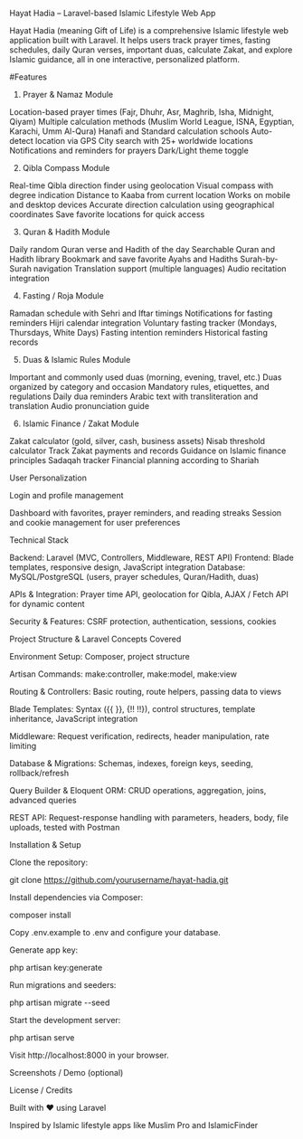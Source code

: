Hayat Hadia – Laravel-based Islamic Lifestyle Web App

Hayat Hadia (meaning Gift of Life) is a comprehensive Islamic lifestyle web application built with Laravel. It helps users track prayer times, fasting schedules, daily Quran verses, important duas, calculate Zakat, and explore Islamic guidance, all in one interactive, personalized platform.

#Features

1. Prayer & Namaz Module

Location-based prayer times (Fajr, Dhuhr, Asr, Maghrib, Isha, Midnight, Qiyam)
Multiple calculation methods (Muslim World League, ISNA, Egyptian, Karachi, Umm Al-Qura)
Hanafi and Standard calculation schools
Auto-detect location via GPS
City search with 25+ worldwide locations
Notifications and reminders for prayers
Dark/Light theme toggle

2. Qibla Compass Module

Real-time Qibla direction finder using geolocation
Visual compass with degree indication
Distance to Kaaba from current location
Works on mobile and desktop devices
Accurate direction calculation using geographical coordinates
Save favorite locations for quick access

3. Quran & Hadith Module

Daily random Quran verse and Hadith of the day
Searchable Quran and Hadith library
Bookmark and save favorite Ayahs and Hadiths
Surah-by-Surah navigation
Translation support (multiple languages)
Audio recitation integration

4. Fasting / Roja Module

Ramadan schedule with Sehri and Iftar timings
Notifications for fasting reminders
Hijri calendar integration
Voluntary fasting tracker (Mondays, Thursdays, White Days)
Fasting intention reminders
Historical fasting records

5. Duas & Islamic Rules Module

Important and commonly used duas (morning, evening, travel, etc.)
Duas organized by category and occasion
Mandatory rules, etiquettes, and regulations
Daily dua reminders
Arabic text with transliteration and translation
Audio pronunciation guide

6. Islamic Finance / Zakat Module

Zakat calculator (gold, silver, cash, business assets)
Nisab threshold calculator
Track Zakat payments and records
Guidance on Islamic finance principles
Sadaqah tracker
Financial planning according to Shariah

User Personalization

Login and profile management

Dashboard with favorites, prayer reminders, and reading streaks
Session and cookie management for user preferences

Technical Stack

Backend: Laravel (MVC, Controllers, Middleware, REST API)
Frontend: Blade templates, responsive design, JavaScript integration
Database: MySQL/PostgreSQL (users, prayer schedules, Quran/Hadith, duas)

APIs & Integration: Prayer time API, geolocation for Qibla, AJAX / Fetch API for dynamic content

Security & Features: CSRF protection, authentication, sessions, cookies

Project Structure & Laravel Concepts Covered

Environment Setup: Composer, project structure

Artisan Commands: make:controller, make:model, make:view

Routing & Controllers: Basic routing, route helpers, passing data to views

Blade Templates: Syntax ({{ }}, {!! !!}), control structures, template inheritance, JavaScript integration

Middleware: Request verification, redirects, header manipulation, rate limiting

Database & Migrations: Schemas, indexes, foreign keys, seeding, rollback/refresh

Query Builder & Eloquent ORM: CRUD operations, aggregation, joins, advanced queries

REST API: Request-response handling with parameters, headers, body, file uploads, tested with Postman

Installation & Setup

Clone the repository:

git clone https://github.com/yourusername/hayat-hadia.git


Install dependencies via Composer:

composer install


Copy .env.example to .env and configure your database.

Generate app key:

php artisan key:generate


Run migrations and seeders:

php artisan migrate --seed


Start the development server:

php artisan serve


Visit http://localhost:8000 in your browser.

Screenshots / Demo (optional)



License / Credits

Built with ❤️ using Laravel

Inspired by Islamic lifestyle apps like Muslim Pro and IslamicFinder
